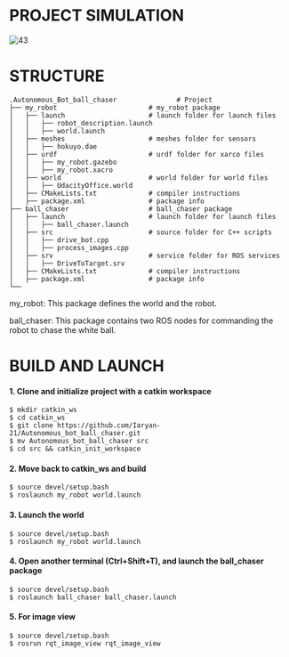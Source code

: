 # PROJECT SIMULATION #


![43](https://user-images.githubusercontent.com/86413005/126025665-0ce39a11-46fd-441b-9faf-20c39d41616d.gif)




# STRUCTURE #

```
.Autonomous_Bot_ball_chaser               # Project
├── my_robot                       # my_robot package
│   ├── launch                     # launch folder for launch files
│   │   ├── robot_description.launch
│   │   ├── world.launch
│   ├── meshes                     # meshes folder for sensors
│   │   ├── hokuyo.dae
│   ├── urdf                       # urdf folder for xarco files
│   │   ├── my_robot.gazebo
│   │   ├── my_robot.xacro
│   ├── world                      # world folder for world files
│   │   ├── UdacityOffice.world
│   ├── CMakeLists.txt             # compiler instructions
│   ├── package.xml                # package info
├── ball_chaser                    # ball_chaser package
│   ├── launch                     # launch folder for launch files
│   │   ├── ball_chaser.launch
│   ├── src                        # source folder for C++ scripts
│   │   ├── drive_bot.cpp
│   │   ├── process_images.cpp
│   ├── srv                        # service folder for ROS services
│   │   ├── DriveToTarget.srv
│   ├── CMakeLists.txt             # compiler instructions
│   ├── package.xml                # package info
└──
```

my_robot: This package defines the world and the robot.

ball_chaser: This package contains two ROS nodes for commanding the robot to chase the white ball.

# BUILD AND LAUNCH #

#### 1. Clone and initialize project with a catkin workspace ####
```
$ mkdir catkin_ws 
$ cd catkin_ws
$ git clone https://github.com/Iaryan-21/Autonomous_bot_ball_chaser.git 
$ mv Autonomous_bot_ball_chaser src
$ cd src && catkin_init_workspace
```
#### 2. Move back to catkin_ws and build ####
```
$ source devel/setup.bash
$ roslaunch my_robot world.launch
```
#### 3. Launch the world ####
```
$ source devel/setup.bash
$ roslaunch my_robot world.launch
```
#### 4. Open another terminal (Ctrl+Shift+T), and launch the ball_chaser package ####
```
$ source devel/setup.bash
$ roslaunch ball_chaser ball_chaser.launch
```
#### 5. For image view ####
```
$ source devel/setup.bash
$ rosrun rqt_image_view rqt_image_view
```
